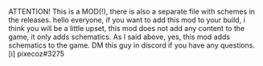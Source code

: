 ATTENTION! This is a MOD(!), there is also a separate file with schemes in the releases.
hello everyone, if you want to add this mod to your build, i think you will be a little upset, this mod does not add any content to the game, it only adds schematics.
As I said above, yes, this mod adds schematics to the game.
DM this guy in discord if you have any questions.
[i] pixecoz#3275
